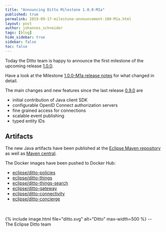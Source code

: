 ```yaml
---
title: "Announcing Ditto Milestone 1.0.0-M1a"
published: true
permalink: 2019-09-17-milestone-announcement-100-M1a.html
layout: post
author: johannes_schneider
tags: [blog]
hide_sidebar: true
sidebar: false
toc: false
---
```


Today the Ditto team is happy to announce the first milestone of the upcoming release 
[1.0.0](https://projects.eclipse.org/projects/iot.ditto/releases/1.0.0).

Have a look at the Milestone [1.0.0-M1a release notes](release_notes_100-M1a.html) for what changed in detail.

The main changes and new features since the last release [0.9.0](release_notes_090.html) are

* initial contribution of Java client SDK
* configurable OpenID Connect authorization servers
* fine grained access for connections
* scalable event publishing
* typed entity IDs

## Artifacts

The new Java artifacts have been published at the [Eclipse Maven repository](https://repo.eclipse.org/content/repositories/ditto/)
as well as [Maven central](https://repo1.maven.org/maven2/org/eclipse/ditto/).

The Docker images have been pushed to Docker Hub:
* [eclipse/ditto-policies](https://hub.docker.com/r/eclipse/ditto-policies/)
* [eclipse/ditto-things](https://hub.docker.com/r/eclipse/ditto-things/)
* [eclipse/ditto-things-search](https://hub.docker.com/r/eclipse/ditto-things-search/)
* [eclipse/ditto-gateway](https://hub.docker.com/r/eclipse/ditto-gateway/)
* [eclipse/ditto-connectivity](https://hub.docker.com/r/eclipse/ditto-connectivity/)
* [eclipse/ditto-concierge](https://hub.docker.com/r/eclipse/ditto-concierge/)

<br/>
<br/>
{% include image.html file="ditto.svg" alt="Ditto" max-width=500 %}
--<br/>
The Eclipse Ditto team
